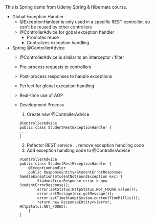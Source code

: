 This is Spring demo from Udemy Spring & Hibernate course.   
- Global Exception Handler
    - @ExceptionHanlder is only used in a specific REST controller, so can't be reused by other controllers
    - @ControllerAdvice for gobal exception handler
        - Promotes reuse
        - Centralizes exception handling
- Spring @ControllerAdvice
    - @ControllerAdvice is similar to an interceptor / filter
    - Pre-process requests to controllers
    - Post-process responses to handle exceptions
    - Perfect for global exception handling
    - Real-time use of AOP
    - Development Process
        1. Create new @ControllerAdvice

        ```
        @ControllerAdvice
        public class StudentRestExceptionHandler {
        ...
        }
        ```

        2. Refactor REST service ... remove exception handling code
        3. Add exception handling code to @ControllerAdvice

        ```
        @ControllerAdvice
        public class StudentRestExceptionHandler {
            @ExceptionHandler
            public ResponseEntity<StudentErrorResponse> handleException(StudentNotFoundException exc) {
                StudentErrorResponse error = new StudentErrorResponse();
                error.setStatus(HttpStatus.NOT_FOUND.value());
                error.setMessage(exc.getMessage());
                error.setTimeStamp(System.currentTimeMillis());
                return new ResponseEntity<>(error, HttpStatus.NOT_FOUND);
            }
        }
```




